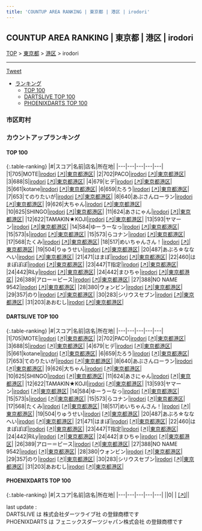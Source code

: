 ```yaml
---
title: 'COUNTUP AREA RANKING | 東京都 | 港区 | irodori'
---
```

## COUNTUP AREA RANKING | 東京都 | 港区 | irodori

[TOP](/darts/rank/) > [東京都](/darts/rank/東京都/) > [港区](/darts/rank/東京都/港区/) > irodori

___

<a href="https://twitter.com/share?ref_src=twsrc%5Etfw" data-text="COUNTUP AREA RANKING | 東京都港区irodori" class="twitter-share-button" data-hashtags="DARTSLIVE,PHOENIXDARTS,darts,ダーツ" data-show-count="false">Tweet</a>

* [ランキング](#カウントアップランキング)
    * [TOP 100](#top-100)
    * [DARTSLIVE TOP 100](#dartslive-top-100)
    * [PHOENIXDARTS TOP 100](#phoenixdarts-top-100)

### 市区町村

<ul>

</ul>

### カウントアップランキング

#### TOP 100



{:.table-ranking}
|#|スコア|名前|店名|所在地|
|---|---|---|---|---|
|1|705|<span class="rank-name-dl">MOTE</span>|<a href="/darts/rank/shops/cf1ab7ce562076570d9b047a20a7ba1e.html">irodori</a> <a href="https://search.dartslive.com/jp/shop/cf1ab7ce562076570d9b047a20a7ba1e">[↗]</a>|<a href="/darts/rank/東京都/港区">東京都港区</a>|
|2|702|<span class="rank-name-dl">PACO</span>|<a href="/darts/rank/shops/cf1ab7ce562076570d9b047a20a7ba1e.html">irodori</a> <a href="https://search.dartslive.com/jp/shop/cf1ab7ce562076570d9b047a20a7ba1e">[↗]</a>|<a href="/darts/rank/東京都/港区">東京都港区</a>|
|3|688|<span class="rank-name-dl">S</span>|<a href="/darts/rank/shops/cf1ab7ce562076570d9b047a20a7ba1e.html">irodori</a> <a href="https://search.dartslive.com/jp/shop/cf1ab7ce562076570d9b047a20a7ba1e">[↗]</a>|<a href="/darts/rank/東京都/港区">東京都港区</a>|
|4|679|<span class="rank-name-dl">ヒデ</span>|<a href="/darts/rank/shops/cf1ab7ce562076570d9b047a20a7ba1e.html">irodori</a> <a href="https://search.dartslive.com/jp/shop/cf1ab7ce562076570d9b047a20a7ba1e">[↗]</a>|<a href="/darts/rank/東京都/港区">東京都港区</a>|
|5|661|<span class="rank-name-dl">kotane</span>|<a href="/darts/rank/shops/cf1ab7ce562076570d9b047a20a7ba1e.html">irodori</a> <a href="https://search.dartslive.com/jp/shop/cf1ab7ce562076570d9b047a20a7ba1e">[↗]</a>|<a href="/darts/rank/東京都/港区">東京都港区</a>|
|6|659|<span class="rank-name-dl">たろう</span>|<a href="/darts/rank/shops/cf1ab7ce562076570d9b047a20a7ba1e.html">irodori</a> <a href="https://search.dartslive.com/jp/shop/cf1ab7ce562076570d9b047a20a7ba1e">[↗]</a>|<a href="/darts/rank/東京都/港区">東京都港区</a>|
|7|653|<span class="rank-name-dl">てのりたいが</span>|<a href="/darts/rank/shops/cf1ab7ce562076570d9b047a20a7ba1e.html">irodori</a> <a href="https://search.dartslive.com/jp/shop/cf1ab7ce562076570d9b047a20a7ba1e">[↗]</a>|<a href="/darts/rank/東京都/港区">東京都港区</a>|
|8|640|<span class="rank-name-dl">あぶさんローラン</span>|<a href="/darts/rank/shops/cf1ab7ce562076570d9b047a20a7ba1e.html">irodori</a> <a href="https://search.dartslive.com/jp/shop/cf1ab7ce562076570d9b047a20a7ba1e">[↗]</a>|<a href="/darts/rank/東京都/港区">東京都港区</a>|
|9|626|<span class="rank-name-dl">大ちゃん</span>|<a href="/darts/rank/shops/cf1ab7ce562076570d9b047a20a7ba1e.html">irodori</a> <a href="https://search.dartslive.com/jp/shop/cf1ab7ce562076570d9b047a20a7ba1e">[↗]</a>|<a href="/darts/rank/東京都/港区">東京都港区</a>|
|10|625|<span class="rank-name-dl">SHINGO</span>|<a href="/darts/rank/shops/cf1ab7ce562076570d9b047a20a7ba1e.html">irodori</a> <a href="https://search.dartslive.com/jp/shop/cf1ab7ce562076570d9b047a20a7ba1e">[↗]</a>|<a href="/darts/rank/東京都/港区">東京都港区</a>|
|11|624|<span class="rank-name-dl">あさにゃん</span>|<a href="/darts/rank/shops/cf1ab7ce562076570d9b047a20a7ba1e.html">irodori</a> <a href="https://search.dartslive.com/jp/shop/cf1ab7ce562076570d9b047a20a7ba1e">[↗]</a>|<a href="/darts/rank/東京都/港区">東京都港区</a>|
|12|622|<span class="rank-name-dl">TAMAKIN★KOJI</span>|<a href="/darts/rank/shops/cf1ab7ce562076570d9b047a20a7ba1e.html">irodori</a> <a href="https://search.dartslive.com/jp/shop/cf1ab7ce562076570d9b047a20a7ba1e">[↗]</a>|<a href="/darts/rank/東京都/港区">東京都港区</a>|
|13|593|<span class="rank-name-dl">ヤマーン</span>|<a href="/darts/rank/shops/cf1ab7ce562076570d9b047a20a7ba1e.html">irodori</a> <a href="https://search.dartslive.com/jp/shop/cf1ab7ce562076570d9b047a20a7ba1e">[↗]</a>|<a href="/darts/rank/東京都/港区">東京都港区</a>|
|14|584|<span class="rank-name-dl">ゆーうーなっ</span>|<a href="/darts/rank/shops/cf1ab7ce562076570d9b047a20a7ba1e.html">irodori</a> <a href="https://search.dartslive.com/jp/shop/cf1ab7ce562076570d9b047a20a7ba1e">[↗]</a>|<a href="/darts/rank/東京都/港区">東京都港区</a>|
|15|573|<span class="rank-name-dl">s</span>|<a href="/darts/rank/shops/cf1ab7ce562076570d9b047a20a7ba1e.html">irodori</a> <a href="https://search.dartslive.com/jp/shop/cf1ab7ce562076570d9b047a20a7ba1e">[↗]</a>|<a href="/darts/rank/東京都/港区">東京都港区</a>|
|15|573|<span class="rank-name-dl">らコナン</span>|<a href="/darts/rank/shops/cf1ab7ce562076570d9b047a20a7ba1e.html">irodori</a> <a href="https://search.dartslive.com/jp/shop/cf1ab7ce562076570d9b047a20a7ba1e">[↗]</a>|<a href="/darts/rank/東京都/港区">東京都港区</a>|
|17|568|<span class="rank-name-dl">たくみ</span>|<a href="/darts/rank/shops/cf1ab7ce562076570d9b047a20a7ba1e.html">irodori</a> <a href="https://search.dartslive.com/jp/shop/cf1ab7ce562076570d9b047a20a7ba1e">[↗]</a>|<a href="/darts/rank/東京都/港区">東京都港区</a>|
|18|517|<span class="rank-name-dl">めいちゃんさん！</span>|<a href="/darts/rank/shops/cf1ab7ce562076570d9b047a20a7ba1e.html">irodori</a> <a href="https://search.dartslive.com/jp/shop/cf1ab7ce562076570d9b047a20a7ba1e">[↗]</a>|<a href="/darts/rank/東京都/港区">東京都港区</a>|
|19|504|<span class="rank-name-dl">りゅうせい</span>|<a href="/darts/rank/shops/cf1ab7ce562076570d9b047a20a7ba1e.html">irodori</a> <a href="https://search.dartslive.com/jp/shop/cf1ab7ce562076570d9b047a20a7ba1e">[↗]</a>|<a href="/darts/rank/東京都/港区">東京都港区</a>|
|20|487|<span class="rank-name-dl">あぶろ☆ななへい</span>|<a href="/darts/rank/shops/cf1ab7ce562076570d9b047a20a7ba1e.html">irodori</a> <a href="https://search.dartslive.com/jp/shop/cf1ab7ce562076570d9b047a20a7ba1e">[↗]</a>|<a href="/darts/rank/東京都/港区">東京都港区</a>|
|21|471|<span class="rank-name-dl">はまぽ</span>|<a href="/darts/rank/shops/cf1ab7ce562076570d9b047a20a7ba1e.html">irodori</a> <a href="https://search.dartslive.com/jp/shop/cf1ab7ce562076570d9b047a20a7ba1e">[↗]</a>|<a href="/darts/rank/東京都/港区">東京都港区</a>|
|22|460|<span class="rank-name-dl">はまぽぽぽ</span>|<a href="/darts/rank/shops/cf1ab7ce562076570d9b047a20a7ba1e.html">irodori</a> <a href="https://search.dartslive.com/jp/shop/cf1ab7ce562076570d9b047a20a7ba1e">[↗]</a>|<a href="/darts/rank/東京都/港区">東京都港区</a>|
|23|447|<span class="rank-name-dl">T指定</span>|<a href="/darts/rank/shops/cf1ab7ce562076570d9b047a20a7ba1e.html">irodori</a> <a href="https://search.dartslive.com/jp/shop/cf1ab7ce562076570d9b047a20a7ba1e">[↗]</a>|<a href="/darts/rank/東京都/港区">東京都港区</a>|
|24|442|<span class="rank-name-dl">RiLy</span>|<a href="/darts/rank/shops/cf1ab7ce562076570d9b047a20a7ba1e.html">irodori</a> <a href="https://search.dartslive.com/jp/shop/cf1ab7ce562076570d9b047a20a7ba1e">[↗]</a>|<a href="/darts/rank/東京都/港区">東京都港区</a>|
|24|442|<span class="rank-name-dl">まひちゃ</span>|<a href="/darts/rank/shops/cf1ab7ce562076570d9b047a20a7ba1e.html">irodori</a> <a href="https://search.dartslive.com/jp/shop/cf1ab7ce562076570d9b047a20a7ba1e">[↗]</a>|<a href="/darts/rank/東京都/港区">東京都港区</a>|
|26|389|<span class="rank-name-dl">アロー＝ピース</span>|<a href="/darts/rank/shops/cf1ab7ce562076570d9b047a20a7ba1e.html">irodori</a> <a href="https://search.dartslive.com/jp/shop/cf1ab7ce562076570d9b047a20a7ba1e">[↗]</a>|<a href="/darts/rank/東京都/港区">東京都港区</a>|
|27|388|<span class="rank-name-dl">NO NAME 9542</span>|<a href="/darts/rank/shops/cf1ab7ce562076570d9b047a20a7ba1e.html">irodori</a> <a href="https://search.dartslive.com/jp/shop/cf1ab7ce562076570d9b047a20a7ba1e">[↗]</a>|<a href="/darts/rank/東京都/港区">東京都港区</a>|
|28|380|<span class="rank-name-dl">ウォンビン</span>|<a href="/darts/rank/shops/cf1ab7ce562076570d9b047a20a7ba1e.html">irodori</a> <a href="https://search.dartslive.com/jp/shop/cf1ab7ce562076570d9b047a20a7ba1e">[↗]</a>|<a href="/darts/rank/東京都/港区">東京都港区</a>|
|29|357|<span class="rank-name-dl">のり</span>|<a href="/darts/rank/shops/cf1ab7ce562076570d9b047a20a7ba1e.html">irodori</a> <a href="https://search.dartslive.com/jp/shop/cf1ab7ce562076570d9b047a20a7ba1e">[↗]</a>|<a href="/darts/rank/東京都/港区">東京都港区</a>|
|30|283|<span class="rank-name-dl">シリウスセブン</span>|<a href="/darts/rank/shops/cf1ab7ce562076570d9b047a20a7ba1e.html">irodori</a> <a href="https://search.dartslive.com/jp/shop/cf1ab7ce562076570d9b047a20a7ba1e">[↗]</a>|<a href="/darts/rank/東京都/港区">東京都港区</a>|
|31|203|<span class="rank-name-dl">あおむし</span>|<a href="/darts/rank/shops/cf1ab7ce562076570d9b047a20a7ba1e.html">irodori</a> <a href="https://search.dartslive.com/jp/shop/cf1ab7ce562076570d9b047a20a7ba1e">[↗]</a>|<a href="/darts/rank/東京都/港区">東京都港区</a>|


#### DARTSLIVE TOP 100



{:.table-ranking}
|#|スコア|名前|店名|所在地|
|---|---|---|---|---|
|1|705|<span class="rank-name-dl">MOTE</span>|<a href="/darts/rank/shops/cf1ab7ce562076570d9b047a20a7ba1e.html">irodori</a> <a href="https://search.dartslive.com/jp/shop/cf1ab7ce562076570d9b047a20a7ba1e">[↗]</a>|<a href="/darts/rank/東京都/港区">東京都港区</a>|
|2|702|<span class="rank-name-dl">PACO</span>|<a href="/darts/rank/shops/cf1ab7ce562076570d9b047a20a7ba1e.html">irodori</a> <a href="https://search.dartslive.com/jp/shop/cf1ab7ce562076570d9b047a20a7ba1e">[↗]</a>|<a href="/darts/rank/東京都/港区">東京都港区</a>|
|3|688|<span class="rank-name-dl">S</span>|<a href="/darts/rank/shops/cf1ab7ce562076570d9b047a20a7ba1e.html">irodori</a> <a href="https://search.dartslive.com/jp/shop/cf1ab7ce562076570d9b047a20a7ba1e">[↗]</a>|<a href="/darts/rank/東京都/港区">東京都港区</a>|
|4|679|<span class="rank-name-dl">ヒデ</span>|<a href="/darts/rank/shops/cf1ab7ce562076570d9b047a20a7ba1e.html">irodori</a> <a href="https://search.dartslive.com/jp/shop/cf1ab7ce562076570d9b047a20a7ba1e">[↗]</a>|<a href="/darts/rank/東京都/港区">東京都港区</a>|
|5|661|<span class="rank-name-dl">kotane</span>|<a href="/darts/rank/shops/cf1ab7ce562076570d9b047a20a7ba1e.html">irodori</a> <a href="https://search.dartslive.com/jp/shop/cf1ab7ce562076570d9b047a20a7ba1e">[↗]</a>|<a href="/darts/rank/東京都/港区">東京都港区</a>|
|6|659|<span class="rank-name-dl">たろう</span>|<a href="/darts/rank/shops/cf1ab7ce562076570d9b047a20a7ba1e.html">irodori</a> <a href="https://search.dartslive.com/jp/shop/cf1ab7ce562076570d9b047a20a7ba1e">[↗]</a>|<a href="/darts/rank/東京都/港区">東京都港区</a>|
|7|653|<span class="rank-name-dl">てのりたいが</span>|<a href="/darts/rank/shops/cf1ab7ce562076570d9b047a20a7ba1e.html">irodori</a> <a href="https://search.dartslive.com/jp/shop/cf1ab7ce562076570d9b047a20a7ba1e">[↗]</a>|<a href="/darts/rank/東京都/港区">東京都港区</a>|
|8|640|<span class="rank-name-dl">あぶさんローラン</span>|<a href="/darts/rank/shops/cf1ab7ce562076570d9b047a20a7ba1e.html">irodori</a> <a href="https://search.dartslive.com/jp/shop/cf1ab7ce562076570d9b047a20a7ba1e">[↗]</a>|<a href="/darts/rank/東京都/港区">東京都港区</a>|
|9|626|<span class="rank-name-dl">大ちゃん</span>|<a href="/darts/rank/shops/cf1ab7ce562076570d9b047a20a7ba1e.html">irodori</a> <a href="https://search.dartslive.com/jp/shop/cf1ab7ce562076570d9b047a20a7ba1e">[↗]</a>|<a href="/darts/rank/東京都/港区">東京都港区</a>|
|10|625|<span class="rank-name-dl">SHINGO</span>|<a href="/darts/rank/shops/cf1ab7ce562076570d9b047a20a7ba1e.html">irodori</a> <a href="https://search.dartslive.com/jp/shop/cf1ab7ce562076570d9b047a20a7ba1e">[↗]</a>|<a href="/darts/rank/東京都/港区">東京都港区</a>|
|11|624|<span class="rank-name-dl">あさにゃん</span>|<a href="/darts/rank/shops/cf1ab7ce562076570d9b047a20a7ba1e.html">irodori</a> <a href="https://search.dartslive.com/jp/shop/cf1ab7ce562076570d9b047a20a7ba1e">[↗]</a>|<a href="/darts/rank/東京都/港区">東京都港区</a>|
|12|622|<span class="rank-name-dl">TAMAKIN★KOJI</span>|<a href="/darts/rank/shops/cf1ab7ce562076570d9b047a20a7ba1e.html">irodori</a> <a href="https://search.dartslive.com/jp/shop/cf1ab7ce562076570d9b047a20a7ba1e">[↗]</a>|<a href="/darts/rank/東京都/港区">東京都港区</a>|
|13|593|<span class="rank-name-dl">ヤマーン</span>|<a href="/darts/rank/shops/cf1ab7ce562076570d9b047a20a7ba1e.html">irodori</a> <a href="https://search.dartslive.com/jp/shop/cf1ab7ce562076570d9b047a20a7ba1e">[↗]</a>|<a href="/darts/rank/東京都/港区">東京都港区</a>|
|14|584|<span class="rank-name-dl">ゆーうーなっ</span>|<a href="/darts/rank/shops/cf1ab7ce562076570d9b047a20a7ba1e.html">irodori</a> <a href="https://search.dartslive.com/jp/shop/cf1ab7ce562076570d9b047a20a7ba1e">[↗]</a>|<a href="/darts/rank/東京都/港区">東京都港区</a>|
|15|573|<span class="rank-name-dl">s</span>|<a href="/darts/rank/shops/cf1ab7ce562076570d9b047a20a7ba1e.html">irodori</a> <a href="https://search.dartslive.com/jp/shop/cf1ab7ce562076570d9b047a20a7ba1e">[↗]</a>|<a href="/darts/rank/東京都/港区">東京都港区</a>|
|15|573|<span class="rank-name-dl">らコナン</span>|<a href="/darts/rank/shops/cf1ab7ce562076570d9b047a20a7ba1e.html">irodori</a> <a href="https://search.dartslive.com/jp/shop/cf1ab7ce562076570d9b047a20a7ba1e">[↗]</a>|<a href="/darts/rank/東京都/港区">東京都港区</a>|
|17|568|<span class="rank-name-dl">たくみ</span>|<a href="/darts/rank/shops/cf1ab7ce562076570d9b047a20a7ba1e.html">irodori</a> <a href="https://search.dartslive.com/jp/shop/cf1ab7ce562076570d9b047a20a7ba1e">[↗]</a>|<a href="/darts/rank/東京都/港区">東京都港区</a>|
|18|517|<span class="rank-name-dl">めいちゃんさん！</span>|<a href="/darts/rank/shops/cf1ab7ce562076570d9b047a20a7ba1e.html">irodori</a> <a href="https://search.dartslive.com/jp/shop/cf1ab7ce562076570d9b047a20a7ba1e">[↗]</a>|<a href="/darts/rank/東京都/港区">東京都港区</a>|
|19|504|<span class="rank-name-dl">りゅうせい</span>|<a href="/darts/rank/shops/cf1ab7ce562076570d9b047a20a7ba1e.html">irodori</a> <a href="https://search.dartslive.com/jp/shop/cf1ab7ce562076570d9b047a20a7ba1e">[↗]</a>|<a href="/darts/rank/東京都/港区">東京都港区</a>|
|20|487|<span class="rank-name-dl">あぶろ☆ななへい</span>|<a href="/darts/rank/shops/cf1ab7ce562076570d9b047a20a7ba1e.html">irodori</a> <a href="https://search.dartslive.com/jp/shop/cf1ab7ce562076570d9b047a20a7ba1e">[↗]</a>|<a href="/darts/rank/東京都/港区">東京都港区</a>|
|21|471|<span class="rank-name-dl">はまぽ</span>|<a href="/darts/rank/shops/cf1ab7ce562076570d9b047a20a7ba1e.html">irodori</a> <a href="https://search.dartslive.com/jp/shop/cf1ab7ce562076570d9b047a20a7ba1e">[↗]</a>|<a href="/darts/rank/東京都/港区">東京都港区</a>|
|22|460|<span class="rank-name-dl">はまぽぽぽ</span>|<a href="/darts/rank/shops/cf1ab7ce562076570d9b047a20a7ba1e.html">irodori</a> <a href="https://search.dartslive.com/jp/shop/cf1ab7ce562076570d9b047a20a7ba1e">[↗]</a>|<a href="/darts/rank/東京都/港区">東京都港区</a>|
|23|447|<span class="rank-name-dl">T指定</span>|<a href="/darts/rank/shops/cf1ab7ce562076570d9b047a20a7ba1e.html">irodori</a> <a href="https://search.dartslive.com/jp/shop/cf1ab7ce562076570d9b047a20a7ba1e">[↗]</a>|<a href="/darts/rank/東京都/港区">東京都港区</a>|
|24|442|<span class="rank-name-dl">RiLy</span>|<a href="/darts/rank/shops/cf1ab7ce562076570d9b047a20a7ba1e.html">irodori</a> <a href="https://search.dartslive.com/jp/shop/cf1ab7ce562076570d9b047a20a7ba1e">[↗]</a>|<a href="/darts/rank/東京都/港区">東京都港区</a>|
|24|442|<span class="rank-name-dl">まひちゃ</span>|<a href="/darts/rank/shops/cf1ab7ce562076570d9b047a20a7ba1e.html">irodori</a> <a href="https://search.dartslive.com/jp/shop/cf1ab7ce562076570d9b047a20a7ba1e">[↗]</a>|<a href="/darts/rank/東京都/港区">東京都港区</a>|
|26|389|<span class="rank-name-dl">アロー＝ピース</span>|<a href="/darts/rank/shops/cf1ab7ce562076570d9b047a20a7ba1e.html">irodori</a> <a href="https://search.dartslive.com/jp/shop/cf1ab7ce562076570d9b047a20a7ba1e">[↗]</a>|<a href="/darts/rank/東京都/港区">東京都港区</a>|
|27|388|<span class="rank-name-dl">NO NAME 9542</span>|<a href="/darts/rank/shops/cf1ab7ce562076570d9b047a20a7ba1e.html">irodori</a> <a href="https://search.dartslive.com/jp/shop/cf1ab7ce562076570d9b047a20a7ba1e">[↗]</a>|<a href="/darts/rank/東京都/港区">東京都港区</a>|
|28|380|<span class="rank-name-dl">ウォンビン</span>|<a href="/darts/rank/shops/cf1ab7ce562076570d9b047a20a7ba1e.html">irodori</a> <a href="https://search.dartslive.com/jp/shop/cf1ab7ce562076570d9b047a20a7ba1e">[↗]</a>|<a href="/darts/rank/東京都/港区">東京都港区</a>|
|29|357|<span class="rank-name-dl">のり</span>|<a href="/darts/rank/shops/cf1ab7ce562076570d9b047a20a7ba1e.html">irodori</a> <a href="https://search.dartslive.com/jp/shop/cf1ab7ce562076570d9b047a20a7ba1e">[↗]</a>|<a href="/darts/rank/東京都/港区">東京都港区</a>|
|30|283|<span class="rank-name-dl">シリウスセブン</span>|<a href="/darts/rank/shops/cf1ab7ce562076570d9b047a20a7ba1e.html">irodori</a> <a href="https://search.dartslive.com/jp/shop/cf1ab7ce562076570d9b047a20a7ba1e">[↗]</a>|<a href="/darts/rank/東京都/港区">東京都港区</a>|
|31|203|<span class="rank-name-dl">あおむし</span>|<a href="/darts/rank/shops/cf1ab7ce562076570d9b047a20a7ba1e.html">irodori</a> <a href="https://search.dartslive.com/jp/shop/cf1ab7ce562076570d9b047a20a7ba1e">[↗]</a>|<a href="/darts/rank/東京都/港区">東京都港区</a>|


#### PHOENIXDARTS TOP 100



{:.table-ranking}
|#|スコア|名前|店名|所在地|
|---|---|---|---|---|
||0|<span class="rank-name-dl"> </span>|<a href="/darts/rank/shops/.html"></a> <a href="">[↗]</a>|<a href="/darts/rank//"></a>|


<div class="footer border-top border-gray-light mt-5 pt-3 text-right text-gray">
    last update : <span style="font-weight: italic" id="foot_last_modified"></span><br />
    DARTSLIVE は 株式会社ダーツライブ社 の登録商標です<br />
    PHOENIXDARTS は フェニックスダーツジャパン株式会社 の登録商標です<br />
</div>

<script src="https://cdnjs.cloudflare.com/ajax/libs/jquery.tablesorter/2.31.3/js/jquery.tablesorter.min.js" integrity="sha512-qzgd5cYSZcosqpzpn7zF2ZId8f/8CHmFKZ8j7mU4OUXTNRd5g+ZHBPsgKEwoqxCtdQvExE5LprwwPAgoicguNg==" crossorigin="anonymous" referrerpolicy="no-referrer"></script>
<link rel="stylesheet" href="https://cdnjs.cloudflare.com/ajax/libs/jquery.tablesorter/2.31.3/css/theme.default.min.css" integrity="sha512-wghhOJkjQX0Lh3NSWvNKeZ0ZpNn+SPVXX1Qyc9OCaogADktxrBiBdKGDoqVUOyhStvMBmJQ8ZdMHiR3wuEq8+w==" crossorigin="anonymous" referrerpolicy="no-referrer" />
<script>
$(function() {
    $(".table-ranking").tablesorter({sortList:[[0, 0]]});
    $("#foot_last_modified").text(formatDate(new Date(document.lastModified), 'yyyy-MM-dd HH:mm:ss'));
});
</script>

<script async src="https://platform.twitter.com/widgets.js" charset="utf-8"></script>